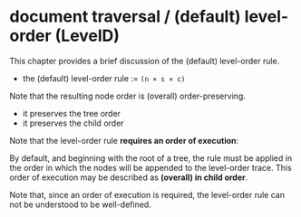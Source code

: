 
# document traversal / (default) level-order (LevelD)

This chapter provides a brief discussion of the (default) level-order rule.

* the (default) level-order rule := `(n × s × c)`

Note that the resulting node order is (overall) order-preserving.

* it preserves the tree order
* it preserves the child order

Note that the level-order rule **requires an order of execution**:

By default, and beginning with the root of a tree, the rule must be applied
in the order in which the nodes will be appended to the level-order trace.
This order of execution may be described as **(overall) in child order**.

Note that, since an order of execution is required, the level-order rule
can not be understood to be well-defined.
